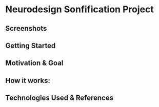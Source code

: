 # Neurodesign Sonfification Project

## Screenshots

## Getting Started

## Motivation & Goal

## How it works:

## Technologies Used & References
